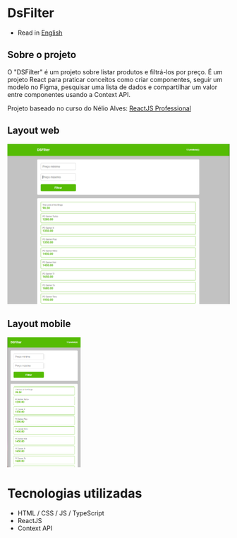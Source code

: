 # DsFilter

* Read in [English](https://github.com/kelvin-feltrin/Desafio-DSFilter/blob/main/README.md)

## Sobre o projeto
O "DSFilter" é um projeto sobre listar produtos e filtrá-los por preço. É um projeto React para praticar conceitos como criar componentes, seguir um modelo no Figma, pesquisar uma lista de dados e compartilhar um valor entre componentes usando a Context API.

Projeto baseado no curso do Nélio Alves: [ReactJS Professional](https://devsuperior.com.br/curso-reactjs-professional)

## Layout web
![Web 1](https://raw.githubusercontent.com/kelvin-feltrin/Desafio-DSFilter/refs/heads/main/assets/Desktop1.png)

## Layout mobile
<div align="left">
  <img width="33%" src="https://raw.githubusercontent.com/kelvin-feltrin/Desafio-DSFilter/refs/heads/main/assets/Mobile1.png">
</div>

# Tecnologias utilizadas
- HTML / CSS / JS / TypeScript
- ReactJS
- Context API
